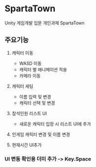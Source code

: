 # SpartaTown
 Unity 게임개발 입문 개인과제 SpartaTown

## 주요기능
1. 캐릭터 이동
   - WASD 이동
   - 캐릭터 별 애니메이션 적용
   - 카메라 이동

2. 캐릭터 세팅
   - 이름 입력 및 변경
   - 캐릭터 선택 및 변경


3. 참석인원 리스트 UI
   - 새로운 캐릭터 입장 시 리스트 UI에 추가

    
4. 인게임 캐릭터 변경 및 이름 변경


5. 현재시간 UI추가


### UI 변동 확인용 더미 추가 -> Key.Space
